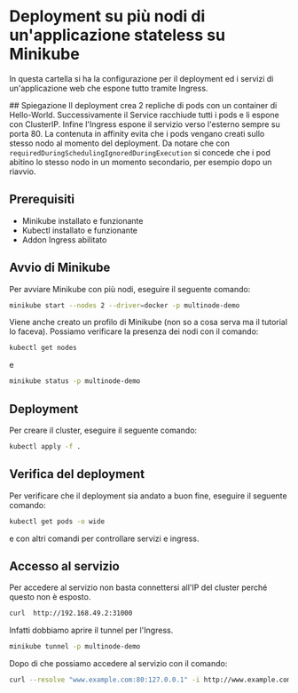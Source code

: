 # Deployment su più nodi di un'applicazione stateless su Minikube
In questa cartella si ha la configurazione per il deployment ed i servizi di un'applicazione web che espone tutto tramite Ingress.

## Spiegazione
Il deployment crea 2 repliche di pods con un container di Hello-World. Successivamente il Service racchiude tutti i pods e li espone con ClusterIP. Infine l'Ingress espone il servizio verso l'esterno sempre su porta 80. 
La contenuta in affinity evita che i pods vengano creati sullo stesso nodo al momento del deployment. Da notare che con ```requiredDuringSchedulingIgnoredDuringExecution``` si concede che i pod abitino lo stesso nodo in un momento secondario, per esempio dopo un riavvio.

## Prerequisiti
- Minikube installato e funzionante
- Kubectl installato e funzionante
- Addon Ingress abilitato

## Avvio di Minikube
Per avviare Minikube con più nodi, eseguire il seguente comando:
```bash
minikube start --nodes 2 --driver=docker -p multinode-demo
```
Viene anche creato un profilo di Minikube (non so a cosa serva ma il tutorial lo faceva).
Possiamo verificare la presenza dei nodi con il comando:
```bash
kubectl get nodes
```
e
```bash
minikube status -p multinode-demo
```

## Deployment
Per creare il cluster, eseguire il seguente comando:
```bash
kubectl apply -f .
```

## Verifica del deployment
Per verificare che il deployment sia andato a buon fine, eseguire il seguente comando:
```bash
kubectl get pods -o wide
```
e con altri comandi per controllare servizi e ingress. 

## Accesso al servizio
Per accedere al servizio non basta connettersi all'IP del cluster perché questo non è esposto. 
```bash
curl  http://192.168.49.2:31000
```
Infatti dobbiamo aprire il tunnel per l'Ingress. 
```bash
minikube tunnel -p multinode-demo
```
Dopo di che possiamo accedere al servizio con il comando:
```bash
curl --resolve "www.example.com:80:127.0.0.1" -i http://www.example.com
```